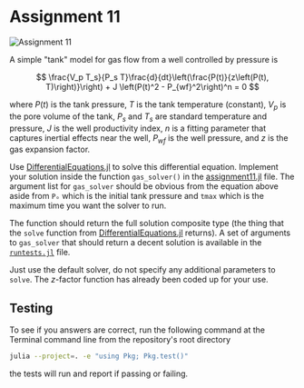 # Assignment 11

![Assignment 11](https://github.com/PGE383-HPC/assignment11/actions/workflows/main.yml/badge.svg)

A simple "tank" model for gas flow from a well controlled by pressure is

$$
\frac{V_p T_s}{P_s T}\frac{d}{dt}\left(\frac{P(t)}{z\left(P(t), T)\right)}\right) + J \left(P(t)^2 - P_{wf}^2\right)^n = 0
$$

where $P(t)$ is the tank pressure, $T$ is the tank temperature (constant),
$V_p$ is the pore volume of the tank, $P_s$ and $T_s$ are standard temperature
and pressure, $J$ is the well productivity index, $n$ is a fitting parameter
that captures inertial effects near the well, $P_{wf}$ is the well
pressure, and $z$ is the gas expansion factor.

Use [DifferentialEquations.jl](https://diffeq.sciml.ai/stable/) to solve this
differential equation.  Implement your solution inside the function
`gas_solver()` in the [assignment11.jl](src/assignment11.jl) file.  The
argument list for `gas_solver` should be obvious from the equation above aside
from `Pₒ` which is the initial tank pressure and `tmax` which is the maximum time
you want the solver to run.

The function should return the full solution composite type (the thing that the
`solve` function from [DifferentialEquations.jl](https://diffeq.sciml.ai/stable/) returns).  A set of arguments to
`gas_solver` that should return a decent solution is available in the
[`runtests.jl`](test/runtests.jl) file.

Just use the default solver, do not specify any additional parameters to
`solve`.  The $z$-factor function has already been coded up for your use.

## Testing

To see if you answers are correct, run the following command at the Terminal
command line from the repository's root directory

```bash
julia --project=. -e "using Pkg; Pkg.test()"
```

the tests will run and report if passing or failing.
